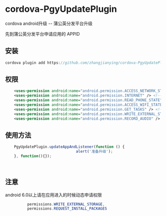 # cordova-PgyUpdatePlugin
cordova android升级 -- 蒲公英分发平台升级

先到蒲公英分发平台申请应用的 APPID

##  安装
```java
cordova plugin add https://github.com/zhangjianying/cordova-PgyUpdatePlugin.git --variable PGYER_APPID=XXXXXXXXX
```

## 权限
```xml
    <uses-permission android:name="android.permission.ACCESS_NETWORK_STATE" /> <!-- 获取网络状态 -->
    <uses-permission android:name="android.permission.INTERNET" /> <!-- 网络通信-->
    <uses-permission android:name="android.permission.READ_PHONE_STATE" />  <!-- 获取设备信息 -->
    <uses-permission android:name="android.permission.ACCESS_WIFI_STATE" /> <!-- 获取MAC地址-->
    <uses-permission android:name="android.permission.GET_TASKS" /> <!-- 获取MAC地址-->
    <uses-permission android:name="android.permission.WRITE_EXTERNAL_STORAGE" /> <!-- 读写sdcard，storage等等 -->
    <uses-permission android:name="android.permission.RECORD_AUDIO" /> <!-- 允许程序录制音频 -->
```

## 使用方法
```javascript
	PgyUpdatePlugin.updateAppAndListener(function () {
								alert('准备升级');
    }, function(){});
    
    
```
## 注意

android 6.0以上请在应用进入的时候动态申请权限
```java
          permissions.WRITE_EXTERNAL_STORAGE,
		  permissions.REQUEST_INSTALL_PACKAGES
```

